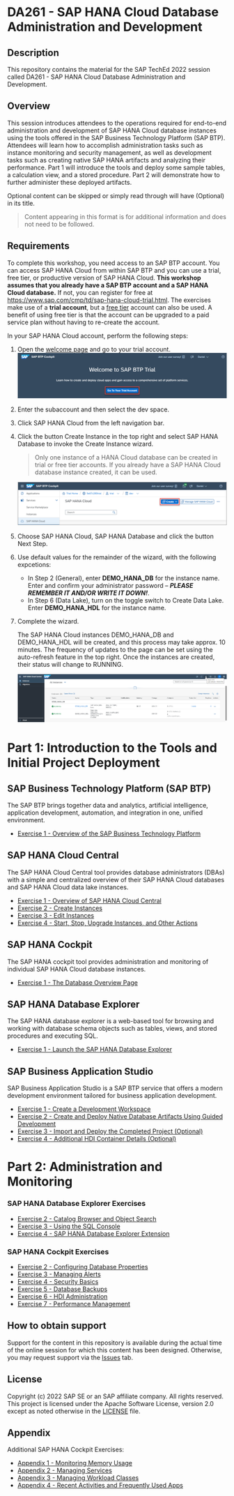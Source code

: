 # DA261 - SAP HANA Cloud Database Administration and Development

## Description

This repository contains the material for the SAP TechEd 2022 session called DA261 - SAP HANA Cloud Database Administration and Development.  

## Overview

This session introduces attendees to the operations required for end-to-end administration and development of SAP HANA Cloud database instances using the tools offered in the SAP Business Technology Platform (SAP BTP).  Attendees will learn how to accomplish administration tasks such as instance monitoring and security management, as well as development tasks such as creating native SAP HANA artifacts and analyzing their performance.  Part 1 will introduce the tools and deploy some sample tables, a calculation view, and a stored procedure.  Part 2 will demonstrate how to further administer these deployed artifacts.  

Optional content can be skipped or simply read through will have (Optional) in its title.  
>Content appearing in this format is for additional information and does not need to be followed.


## Requirements

To complete this workshop, you need access to an SAP BTP account. You can access SAP HANA Cloud from within SAP BTP and you can use a trial, free tier,  or productive version of SAP HANA Cloud.  **This workshop assumes that you already have a SAP BTP account and a SAP HANA Cloud database.**  If not, you can register for free at https://www.sap.com/cmp/td/sap-hana-cloud-trial.html.  The exercises make use of a **trial account**, but a [free tier](https://developers.sap.com/tutorials/btp-free-tier-account.html) account can also be used.  A benefit of using free tier is that the account can be upgraded to a paid service plan without having to re-create the account.

In your SAP HANA Cloud account, perform the following steps:

1.  Open the [welcome page](https://account.hanatrial.ondemand.com/trial/#/home/trial) and go to your trial account.
    ![](images/go-to-trial.png)
2.	Enter the subaccount and then select the dev space.
3.	Click SAP HANA Cloud from the left navigation bar.
4.	Click the button Create Instance in the top right and select SAP HANA 
Database to invoke the Create Instance wizard.  
    > Only one instance of a HANA Cloud database can be created in trial or free tier accounts.  If you already have a SAP HANA Cloud database instance created, it can be used.
    
    ![](images/create-hana-instance.png)
5.  Choose SAP HANA Cloud, SAP HANA Database and click the button Next Step.
6.  Use default values for the remainder of the wizard, with the following expcetions:
    * In Step 2 (General), enter **DEMO_HANA_DB** for the instance name. Enter and confirm your administrator password – ***PLEASE REMEMBER IT AND/OR WRITE IT DOWN!***.
    * In Step 6 (Data Lake), turn on the toggle switch to Create Data Lake. Enter **DEMO_HANA_HDL** for the instance name.

7.	Complete the wizard.

    The SAP HANA Cloud instances DEMO_HANA_DB and DEMO_HANA_HDL will be created, and this process may take  approx. 10 minutes.  The frequency of updates to the page can be set using the auto-refresh feature in the top right.  Once the instances are created, their status will change to RUNNING.

    ![](images/running.png)


# Part 1: Introduction to the Tools and Initial Project Deployment

## SAP Business Technology Platform (SAP BTP)
The SAP BTP brings together data and analytics, artificial intelligence, application development, automation, and integration in one, unified environment.

- [Exercise 1 - Overview of the SAP Business Technology Platform](exercises/sap_btp/ex1/)

## SAP HANA Cloud Central

The SAP HANA Cloud Central tool provides database administrators (DBAs) with a simple and centralized overview of their SAP HANA Cloud databases and SAP HANA Cloud data lake instances. 

- [Exercise 1 - Overview of SAP HANA Cloud Central](exercises/hana_cloud_central/ex1/)
- [Exercise 2 - Create Instances](exercises/hana_cloud_central/ex2/)
- [Exercise 3 - Edit Instances](exercises/hana_cloud_central/ex3/)
- [Exercise 4 - Start, Stop, Upgrade Instances, and Other Actions](exercises/hana_cloud_central/ex4/)

## SAP HANA Cockpit

The SAP HANA cockpit tool provides administration and monitoring of individual SAP HANA Cloud database instances. 

- [Exercise 1 - The Database Overview Page](exercises/hana_cockpit/ex1/)


## SAP HANA Database Explorer

The SAP HANA database explorer is a web-based tool for browsing and working with  database schema objects such as tables, views, and stored procedures and executing SQL.

- [Exercise 1 - Launch the SAP HANA Database Explorer](exercises/database_explorer/ex1/)

## SAP Business Application Studio

SAP Business Application Studio is a SAP BTP service that offers a modern development environment tailored for business application development.

- [Exercise 1 - Create a Development Workspace](exercises/business_app_studio/ex1/)
- [Exercise 2 - Create and Deploy Native Database Artifacts Using Guided Development](exercises/business_app_studio/ex2/)
- [Exercise 3 - Import and Deploy the Completed Project (Optional)](exercises/business_app_studio/ex3/)
- [Exercise 4 - Additional HDI Container Details (Optional)](exercises/business_app_studio/ex4/)

# Part 2: Administration and Monitoring

### SAP HANA Database Explorer Exercises

- [Exercise 2 - Catalog Browser and Object Search](exercises/database_explorer/ex2/)
- [Exercise 3 - Using the SQL Console](exercises/database_explorer/ex3/)
- [Exercise 4 - SAP HANA Database Explorer Extension](exercises/database_explorer/ex4/)

### SAP HANA Cockpit Exercises

- [Exercise 2 - Configuring Database Properties](exercises/hana_cockpit/ex2/)
- [Exercise 3 - Managing Alerts](exercises/hana_cockpit/ex3/)
- [Exercise 4 - Security Basics](exercises/hana_cockpit/ex4/)
- [Exercise 5 - Database Backups](exercises/hana_cockpit/ex5/)
- [Exercise 6 - HDI Administration](exercises/hana_cockpit/ex6/)
- [Exercise 7 - Performance Management](exercises/hana_cockpit/ex7/)

## How to obtain support

Support for the content in this repository is available during the actual time of the online session for which this content has been designed. Otherwise, you may request support via the [Issues](../../issues) tab.

## License
Copyright (c) 2022 SAP SE or an SAP affiliate company. All rights reserved. This project is licensed under the Apache Software License, version 2.0 except as noted otherwise in the [LICENSE](LICENSES/Apache-2.0.txt) file.

## Appendix
Additional SAP HANA Cockpit Exercises:
- [Appendix 1 - Monitoring Memory Usage](exercises/hana_cockpit/appendix_ex8/)
- [Appendix 2 - Managing Services](exercises/hana_cockpit/appendix_ex9/)
- [Appendix 3 - Managing Workload Classes](exercises/hana_cockpit/appendix_ex10/)
- [Appendix 4 - Recent Activities and Frequently Used Apps](exercises/hana_cockpit/appendix_ex10/)
